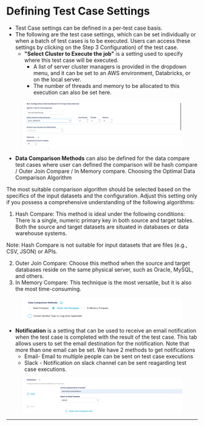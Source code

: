 # Defining Test Case Settings

* Test Case settings can be defined in a per-test case basis.
* The following are the test case settings, which can be set individually or when a batch of test cases is to be executed. Users can access these settings by clicking on the Step 3 Configuration) of the test case.
  * **"Select Cluster to Execute the job"** is a setting used to specify where this test case will be executed.
    * A list of server cluster managers is provided in the dropdown menu, and it can be set to an AWS environment, Databricks, or on the local server.
    * The number of threads and memory to be allocated to this execution can also be set here.

<figure><img src="../../.gitbook/assets/image (1) (1).png" alt=""><figcaption></figcaption></figure>

* **Data Comparison Methods** can also be defined for the data compare test cases where user can defined the comparison will be hash compare / Outer Join Compare / In Memory compare. Choosing the Optimal Data Comparison Algorithm

&#x20;             The most suitable comparison algorithm should be selected based on the specifics of the input              datasets and the configuration. Adjust this setting only if you possess a comprehensive understanding of the following algorithms:

1. Hash Compare: This method is ideal under the following conditions: There is a single, numeric primary key in both source and target tables. Both the source and target datasets are situated in databases or data warehouse systems.

Note: Hash Compare is not suitable for input datasets that are files (e.g., CSV, JSON) or APIs.

2. Outer Join Compare: Choose this method when the source and target databases reside on the same physical server, such as Oracle, MySQL, and others.
3. In Memory Compare: This technique is the most versatile, but it is also the most time-consuming.

<figure><img src="../../.gitbook/assets/image (2).png" alt=""><figcaption></figcaption></figure>

* **Notification** is a setting that can be used to receive an email notification when the test case is completed with the result of the test case. This tab allows users to set the email destination for the notification. Note that more than one email can be set. We have 2 methods to get notifications
  * Email- Email to multiple people can be sent on test case executions
  * Slack - Notification on slack channel can be sent reagarding test case executions.

<figure><img src="../../.gitbook/assets/image (3).png" alt=""><figcaption></figcaption></figure>

***
